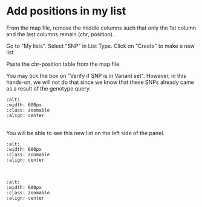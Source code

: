 # Add positions in my list

From the map file, remove the middle columns such that only the 1st column and the last columns remain (chr, position).

Go to "My lists". Select "SNP" in List Type. Click on "Create" to make a new list.

Paste the chr-position table from the map file.

You may tick the box on "Verify if SNP is in Variant set". However, in this hands-on, we will not do that since we know that these SNPs already came as a result of the genotype query.

```{image} /_static/image12.png
:alt:
:width: 600px
:class: zoomable
:align: center
```
<br>
You will be able to see this new list on the left side of the panel.

```{image} /_static/image13.png
:alt:
:width: 600px
:class: zoomable
:align: center
```
<br>


```{image} /_static/image14.png
:alt:
:width: 600px
:class: zoomable
:align: center
```